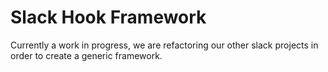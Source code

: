 # Slack Hook Framework

Currently a work in progress, we are refactoring our other slack projects in order to create a generic framework.